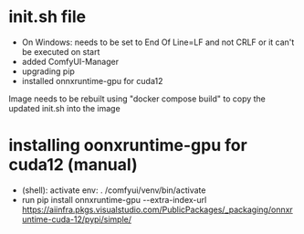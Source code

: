 # init.sh file 
- On Windows: needs to be set to End Of Line=LF and not CRLF or it can't be executed on start
- added ComfyUI-Manager
- upgrading pip
- installed onnxruntime-gpu for cuda12

Image needs to be rebuilt using "docker compose build" to copy the updated init.sh into the image

# installing oonxruntime-gpu for cuda12 (manual)
- (shell): activate env: . /comfyui/venv/bin/activate
- run pip install onnxruntime-gpu --extra-index-url https://aiinfra.pkgs.visualstudio.com/PublicPackages/_packaging/onnxruntime-cuda-12/pypi/simple/


